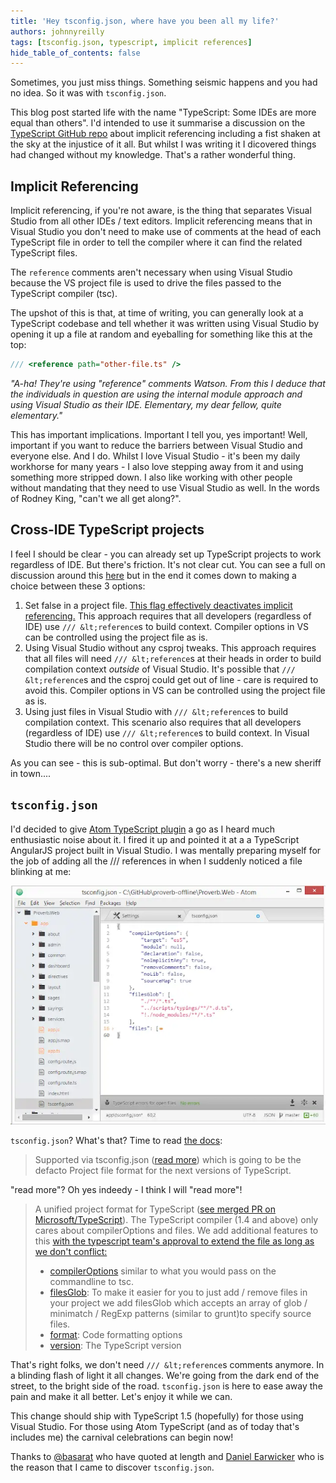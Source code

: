 ```yaml
---
title: 'Hey tsconfig.json, where have you been all my life?'
authors: johnnyreilly
tags: [tsconfig.json, typescript, implicit references]
hide_table_of_contents: false
---
```


Sometimes, you just miss things. Something seismic happens and you had no idea. So it was with `tsconfig.json`.

<!--truncate-->

This blog post started life with the name "TypeScript: Some IDEs are more equal than others". I'd intended to use it summarise a discussion on the [TypeScript GitHub repo](https://github.com/Microsoft/TypeScript/issues/1066) about implicit referencing including a fist shaken at the sky at the injustice of it all. But whilst I was writing it I dicovered things had changed without my knowledge. That's a rather wonderful thing.

## Implicit Referencing

Implicit referencing, if you're not aware, is the thing that separates Visual Studio from all other IDEs / text editors. Implicit referencing means that in Visual Studio you don't need to make use of comments at the head of each TypeScript file in order to tell the compiler where it can find the related TypeScript files.

The `reference` comments aren't necessary when using Visual Studio because the VS project file is used to drive the files passed to the TypeScript compiler (tsc).

The upshot of this is that, at time of writing, you can generally look at a TypeScript codebase and tell whether it was written using Visual Studio by opening it up a file at random and eyeballing for something like this at the top:

```ts
/// <reference path="other-file.ts" />
```

_"A-ha! They're using "reference" comments Watson. From this I deduce that the individuals in question are using the internal module approach and using Visual Studio as their IDE. Elementary, my dear fellow, quite elementary."_

This has important implications. Important I tell you, yes important! Well, important if you want to reduce the barriers between Visual Studio and everyone else. And I do. Whilst I love Visual Studio - it's been my daily workhorse for many years - I also love stepping away from it and using something more stripped down. I also like working with other people without mandating that they need to use Visual Studio as well. In the words of Rodney King, "can't we all get along?".

## Cross-IDE TypeScript projects

I feel I should be clear - you can already set up TypeScript projects to work regardless of IDE. But there's friction. It's not clear cut. You can see a full on discussion around this [here](https://github.com/Microsoft/TypeScript/issues/1066) but in the end it comes down to making a choice between these 3 options:

1. Set <TypeScriptEnabled>false</TypeScriptEnabled> in a project file. [This flag effectively deactivates implicit referencing.](https://github.com/Microsoft/TypeScript/issues/1066#issuecomment-63727612) This approach requires that all developers (regardless of IDE) use `/// &lt;reference`s to build context. Compiler options in VS can be controlled using the project file as is.
2. Using Visual Studio without any csproj tweaks. This approach requires that all files will need `/// &lt;reference`s at their heads in order to build compilation context _outside_ of Visual Studio. It's possible that `/// &lt;reference`s and the csproj could get out of line - care is required to avoid this. Compiler options in VS can be controlled using the project file as is.
3. Using just files in Visual Studio with `/// &lt;reference`s to build compilation context. This scenario also requires that all developers (regardless of IDE) use `/// &lt;reference`s to build context. In Visual Studio there will be no control over compiler options.

As you can see - this is sub-optimal. But don't worry - there's a new sheriff in town....

## `tsconfig.json`

I'd decided to give [Atom TypeScript plugin](https://github.com/TypeStrong/atom-typescript) a go as I heard much enthusiastic noise about it. I fired it up and pointed it at a a TypeScript AngularJS project built in Visual Studio. I was mentally preparing myself for the job of adding all the /// references in when I suddenly noticed a file blinking at me:

![](Screenshot-2015-02-27-16.05.29.webp)

`tsconfig.json`? What's that? Time to read [the docs](https://github.com/TypeStrong/atom-typescript#project-support):

> Supported via tsconfig.json ([read more](https://github.com/TypeStrong/atom-typescript/blob/master/docs/tsconfig/index.md)) which is going to be the defacto Project file format for the next versions of TypeScript.

"read more"? Oh yes indeedy - I think I will "read more"!

> A unified project format for TypeScript ([see merged PR on Microsoft/TypeScript](https://github.com/Microsoft/TypeScript/pull/1692)). The TypeScript compiler (1.4 and above) only cares about compilerOptions and files. We add additional features to this [with the typescript team's approval to extend the file as long as we don't conflict:](https://github.com/Microsoft/TypeScript/issues/1955)
>
> - [compilerOptions](https://github.com/TypeStrong/atom-typescript/blob/e2fa67c4715189b71430f766ed9a92d9fb3255f9/lib/main/tsconfig/tsconfig.ts#L8-L35) similar to what you would pass on the commandline to tsc.
> - [filesGlob](https://github.com/TypeStrong/atom-typescript/blob/master/docs/tsconfig/index.md#filesglob): To make it easier for you to just add / remove files in your project we add filesGlob which accepts an array of glob / minimatch / RegExp patterns (similar to grunt)to specify source files.
> - [format](https://github.com/TypeStrong/atom-typescript/blob/master/docs/tsconfig/index.md#format): Code formatting options
> - [version](https://github.com/TypeStrong/atom-typescript/blob/master/docs/tsconfig/index.md#version): The TypeScript version

That's right folks, we don't need `/// &lt;reference`s comments anymore. In a blinding flash of light it all changes. We're going from the dark end of the street, to the bright side of the road. `tsconfig.json` is here to ease away the pain and make it all better. Let's enjoy it while we can.

This change should ship with TypeScript 1.5 (hopefully) for those using Visual Studio. For those using Atom TypeScript (and as of today that's includes me) the carnival celebrations can begin now!

Thanks to [@basarat](https://github.com/basarat) who have quoted at length and [Daniel Earwicker](https://smellegantcode.wordpress.com/) who is the reason that I came to discover `tsconfig.json`.
